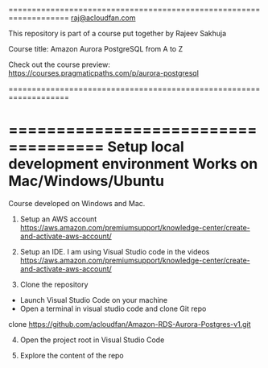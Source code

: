 ===================================================================
raj@acloudfan.com

This repository is part of a course put together by Rajeev Sakhuja

Course title: Amazon Aurora PostgreSQL from A to Z

Check out the course preview: 
https://courses.pragmaticpaths.com/p/aurora-postgresql

===================================================================


====================================
Setup local development environment
Works on Mac/Windows/Ubuntu
====================================
Course developed on Windows and Mac.

1. Setup an AWS account
https://aws.amazon.com/premiumsupport/knowledge-center/create-and-activate-aws-account/


2. Setup an IDE. I am using Visual Studio code in the videos
https://aws.amazon.com/premiumsupport/knowledge-center/create-and-activate-aws-account/

3. Clone the repository
* Launch Visual Studio Code on your machine
* Open a terminal in visual studio code and clone Git repo

clone https://github.com/acloudfan/Amazon-RDS-Aurora-Postgres-v1.git

4. Open the project root in Visual Studio Code

5. Explore the content of the repo









